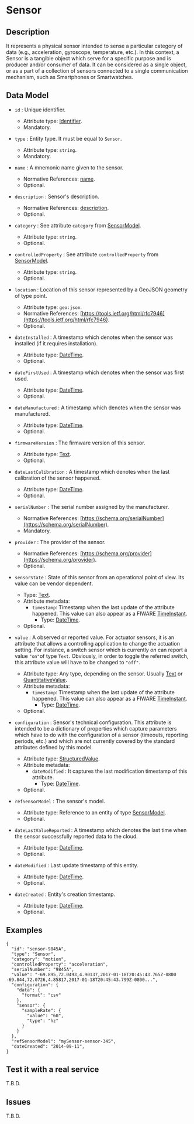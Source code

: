 # Sensor

## Description

It represents a physical sensor intended to sense a particular category of data (e.g., acceleration, gyroscope, temperature, etc.). In this context, a Sensor is a tangible object which serve for a specific purpose and is producer and/or consumer of data. It can be considered as a single object, or as a part of a collection of sensors connected to a single communication mechanism, such as Smartphones or Smartwatches.


## Data Model

+ `id` : Unique identifier. 
    + Attribute type: [Identifier](https://fiware.github.io/dataModels/common-schema.json#/definitions/EntityIdentifierType).
    + Mandatory.

+ `type` : Entity type. It must be equal to `Sensor`.
    + Attribute type: `string`.
    + Mandatory.

+ `name` : A mnemonic name given to the sensor.
    + Normative References: [name](https://schema.org/name).
    + Optional.

+ `description` : Sensor's description.
    + Normative References: [description](https://schema.org/description).
    + Optional.

+ `category` : See attribute `category` from [SensorModel](../../SensorModel/doc/spec.md). 
    + Attribute type: `string`.
    + Optional.
        
+ `controlledProperty` : See attribute `controlledProperty` from [SensorModel](../../SensorModel/doc/spec.md).
    + Attribute type: `string`.
    + Optional.
    
+ `location` : Location of this sensor represented by a GeoJSON geometry of type point. 
    + Attribute type: `geo:json`.
    + Normative References: [https://tools.ietf.org/html/rfc7946](https://tools.ietf.org/html/rfc7946).
    + Optional.

+ `dateInstalled` : A timestamp which denotes when the sensor was installed (if it requires installation).
    + Attribute type: [DateTime](https://schema.org/DateTime).
    + Optional.

+ `dateFirstUsed` : A timestamp which denotes when the sensor was first used.
    + Attribute type: [DateTime](https://schema.org/DateTime).
    + Optional.

+ `dateManufactured` : A timestamp which denotes when the sensor was manufactured.
    + Attribute type: [DateTime](https://schema.org/DateTime).
    + Optional.

+ `firmwareVersion` : The firmware version of this sensor.
    + Attribute type: [Text](https://schema.org/Text).
    + Optional.

+ `dateLastCalibration` : A timestamp which denotes when the last calibration of the sensor happened.
    + Attribute type: [DateTime](https://schema.org/DateTime).
    + Optional.
    
+ `serialNumber` : The serial number assigned by the manufacturer.
    + Normative References: [https://schema.org/serialNumber](https://schema.org/serialNumber).
    + Mandatory.
    
+ `provider` : The provider of the sensor.
    + Normative References: [https://schema.org/provider](https://schema.org/provider).
    + Optional.
    
+ `sensorState` : State of this sensor from an operational point of view. Its value can be vendor dependent.  
    + Type: [Text](https://schema.org/Text).
    + Attribute metadata:
        + `timestamp`: Timestamp when the last update of the attribute happened.
        This value can also appear as a FIWARE [TimeInstant](https://github.com/telefonicaid/iotagent-node-lib#TimeInstant).
            + Type: [DateTime](http://schema.org/DateTime).
    + Optional.

+ `value` : A observed or reported value. For actuator sensors, it is an attribute that allows
a controlling application to change the actuation setting. For instance, a switch sensor which is currently *on* can report a value `"on"`of type `Text`.
Obviously, in order to toggle the referred switch, this attribute value will have to be changed to `"off"`.
    + Attribute type: Any type, depending on the sensor. Usually [Text](https://schema.org/Text) or [QuantitativeValue](https://schema.org/QuantitativeValue).
    + Attribute metadata:
        + `timestamp`: Timestamp when the last update of the attribute happened.
        This value can also appear as a FIWARE [TimeInstant](https://github.com/telefonicaid/iotagent-node-lib#TimeInstant).
            + Type: [DateTime](http://schema.org/DateTime).
    + Optional.

+ `configuration` : Sensor's technical configuration. This attribute is intended to be a dictionary of properties which capture
parameters which have to do with the configuration of a sensor (timeouts, reporting periods, etc.)
and which are not currently covered by the standard attributes defined by this model. 
    + Attribute type: [StructuredValue](https://schema.org/StructuredValue).
    + Attribute metadata:
        + `dateModified` :  It captures the last modification timestamp of this attribute.
            + Type: [DateTime](https://schema.org/DateTime).
    + Optional.
   
+ `refSensorModel` : The sensor's model.
    + Attribute type: Reference to an entity of type [SensorModel](../../SensorModel/doc/spec.md).
    + Optional.

+ `dateLastValueReported` : A timestamp which denotes the last time when the sensor successfully reported data to the cloud.
    + Attribute type: [DateTime](https://schema.org/).
    + Optional.

+ `dateModified` : Last update timestamp of this entity.
    + Attribute type: [DateTime](https://schema.org/DateTime).
    + Optional.

+ `dateCreated` : Entity's creation timestamp.
    + Attribute type: [DateTime](https://schema.org/DateTime).
    + Optional.

## Examples

    {
      "id": "sensor-9845A",
      "type": "Sensor",
      "category": "motion",
      "controlledProperty": "acceleration",
      "serialNumber": "9845A",
      "value": "-69.895,72.0493,4.90137,2017-01-18T20:45:43.765Z-0800 -69.844,72.0726,4.85817,2017-01-18T20:45:43.799Z-0800...",
      "configuration": {
        "data": {  
          "format": "csv"
        },
        "sensor": {  
          "sampleRate": {
            "value": "60",
            "type": "hz"
          }
        }
      },
      "refSensorModel": "mySensor-sensor-345",
      "dateCreated": "2014-09-11",
    }


## Test it with a real service

T.B.D.

## Issues

T.B.D.
